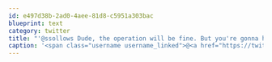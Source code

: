 ```yaml
---
id: e497d38b-2ad0-4aee-81d8-c5951a303bac
blueprint: text
category: twitter
title: "'@ssollows Dude, the operation will be fine. But you're gonna have to get a whole new wardrobe. Pink looks good on you."
caption: '<span class="username username_linked">@<a href="https://twitter.com/ssollows" title="Scott Sollows">ssollows</a></span> Dude, the operation will be fine. But you''re gonna have to get a whole new wardrobe. Pink looks good on you.'
---
```


